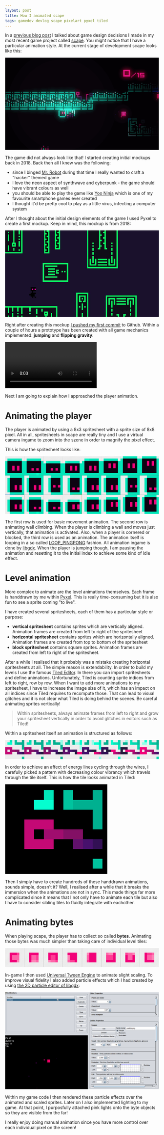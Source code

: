 ```yaml
---
layout: post
title: How I animated scape
tags: gamedev devlog scape pixelart pyxel tiled
---
```

In a [previous blog post](/2019/05/10/one-finger-to-rule-them-all.html) I talked about game design decisions I made in my most recent game project called [scape](https://github.com/bitbrain/scape). You might notice that I have a particular animation style. At the current stage of development scape looks like this:

![scape-animation-style](/public/media/scape-animation-style.gif)

The game did not always look like that! I started creating initial mockups back in 2018. Back then all I knew was the following:

* since I binged [Mr. Robot](https://en.wikipedia.org/wiki/Mr._Robot) during that time I really wanted to craft a "hacker" themed game
* I love the neon aspect of synthwave and cyberpunk - the game should have vibrant colours as well
* you should be able to play the game like [Yoo Ninja](https://apkpure.com/yoo-ninja-free/com.RunnerGames.game.YooNinja_Lite) which is one of my favourite smartphone games ever created
* I thought it'd be pretty cool to play as a little virus, infecting a computer system

After I thought about the initial design elements of the game I used Pyxel to create a first mockup. Keep in mind, this mockup is from 2018:

![scape-initial-mockup](/public/media/scape-initial-mockup-from-2018.jpg)

Right after creating this mockup [I pushed my first commit](https://github.com/bitbrain/scape/commit/3fb3170379aec277f9dc39dc556f1b9e7cb61a51) to Github. Within a couple of hours a prototype has been created with all game mechanics implemented: **jumping** and **flipping gravity**:

<video autoplay controls loop preload="auto">
<source src="https://video.twimg.com/tweet_video/Dk5G0cIWsAAK_Mu.mp4" type="video/mp4" />
</video>

Next I am going to explain how I approached the player animation.

# Animating the player

The player is animated by using a 8x3 spritesheet with a sprite size of 8x8 pixel. All in all, spritesheets in scape are really tiny and I use a virtual camera ingame to zoom into the szene in order to magnify the pixel effect.

This is how the spritesheet looks like:

![player-animation](/public/media/scape-animation-character-spritesheet.png)

The first row is used for basic movement animation. The second row is animating wall climbing. When the player is climbing a wall and moves just vertically, that animation is activated. Also, when a player is cornered or blocked, the third row is used as an animation.
The animation itself is looping in a so called [LOOP_PINGPONG](https://libgdx.badlogicgames.com/ci/nightlies/docs/api/com/badlogic/gdx/graphics/g2d/Animation.PlayMode.html#LOOP_PINGPONG) fashion. All animation ingame is done by [libgdx](https://libgdx.badlogicgames.com). When the player is jumping though, I am pausing the animation and resetting it to the initial index to achieve some kind of idle effect.

# Level animation

More complex to animate are the level animations themselves. Each frame is handdrawn by me within [Pyxel](https://pyxeledit.com). This is really time-consuming but it is also fun to see a sprite coming "to live".

I have created several spritesheets, each of them has a particular style or purpose:

* **vertical spritesheet** contains sprites which are vertically aligned. Animation frames are created from left to right of the spritesheet
* **horizontal spritesheet** contains sprites which are horizontally aligned. Animation frames are created from top to bottom of the spritesheet
* **block spritesheet** contains square sprites. Animation frames are created from left to right of the spritesheet.

After a while I realised that it probably was a mistake creating horizontal spritesheets at all. The simple reason is extendability. In order to build my levels I use the famous [Tiled Editor](https://www.mapeditor.org). In there you can import spritesheets and define animations. Unfortunately, Tiled is counting sprite indices from left to right, row by row. When I want to add more animations to my spritesheet, I have to increase the image size of it, which has an impact on all indices since Tiled requires to recompute those. That can lead to visual glitches and it is not clear what Tiled is doing behind the scenes. Be careful animating sprites vertically!

> Within spritesheets, always animate frames from left to right and grow your spritesheet vertically in order to avoid glitches in editors such as Tiled!

Within a spritesheet itself an animation is structured as follows:

![spritesheet-animation](/public/media/scape-animation-vertical-tileset.png)

In order to achieve an affect of energy lines cycling through the wires, I carefully picked a pattern with decreasing colour vibrancy which travels through the tile itself. This is how the tile looks animated in Tiled:

![spritesheet-animation-animated](/public/media/scape-animation-tile-animation.gif)

Then I simply have to create hundreds of these handdrawn animations, sounds simple, doesn't it? Well, I realised after a while that it breaks the immersion when the animations are not in sync. This made things far more complicated since it means that I not only have to animate each tile but also I have to consider sibling tiles to fluidly integrate with eachother.

# Animating bytes

When playing scape, the player has to collect so called **bytes**. Animating those bytes was much simpler than taking care of individual level tiles:

![byte-spritesheet](/public/media/scape-animation-byte-spritesheet.png)

In-game I then used [Universal Tween Engine](https://github.com/AurelienRibon/universal-tween-engine) to animate slight scaling. To improve visual fidelity I also added particle effects which I had created by using [the 2D particle editor of libgdx](https://github.com/libgdx/libgdx/wiki/2D-Particle-Editor):

![particle-editor](/public/media/particle2d-editor.gif)

Within my game code I then rendered these particle effects over the animated and scaled sprites. Later on I also implemented lighting to my game. At that point, I purposfully attached pink lights onto the byte objects so they are visible from the far!

I really enjoy doing manual animation since you have more control over each individual pixel on the screen!
